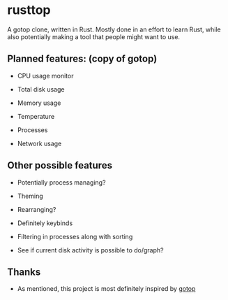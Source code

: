 # rusttop

A gotop clone, written in Rust.  Mostly done in an effort to learn Rust, while also potentially making a tool that people might want to use.

## Planned features: (copy of gotop)

* CPU usage monitor

* Total disk usage

* Memory usage

* Temperature

* Processes

* Network usage

## Other possible features

* Potentially process managing?

* Theming

* Rearranging?

* Definitely keybinds

* Filtering in processes along with sorting

* See if current disk activity is possible to do/graph?

## Thanks

* As mentioned, this project is most definitely inspired by [gotop](https://github.com/cjbassi/gotop)
